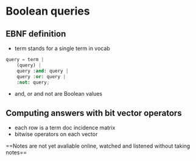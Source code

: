 # Boolean queries
## EBNF definition
- term stands for a single term in vocab
```python
query = term |
	(query) |
	query :and: query |
	query :or: query |
	:not: query;
```
- and, or and not are Boolean values
## Computing answers with bit vector operators
- each row is a term doc incidence matrix
- bitwise operators on each vector

==Notes are not yet avaliable online, watched and listened without taking notes==
